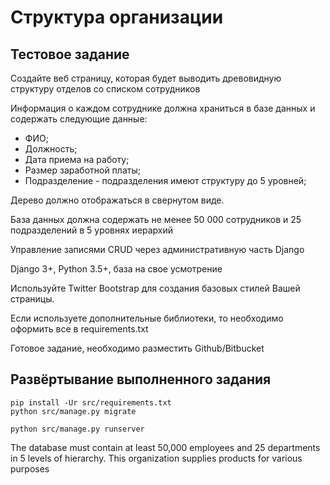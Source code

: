 # Структура организации

## Тестовое задание

Создайте веб страницу, которая будет выводить древовидную структуру отделов со списком сотрудников
 
Информация о каждом сотруднике должна храниться в базе данных и содержать следующие данные:

- ФИО;
- Должность;
- Дата приема на работу;
- Размер заработной платы;
- Подразделение - подразделения имеют структуру до 5 уровней;
 
Дерево должно отображаться в свернутом виде. 
 
База данных должна содержать не менее 50 000 сотрудников и 25 подразделений в 5 уровнях иерархий
 
Управление записями CRUD через административную часть Django
 
Django 3+, Python 3.5+, база на свое усмотрение

Используйте Twitter Bootstrap для создания базовых стилей Вашей страницы.
 
Если используете дополнительные библиотеки, то необходимо оформить все в requirements.txt
 
Готовое задание, необходимо разместить Github/Bitbucket

## Развёртывание выполненного задания

```shell
pip install -Ur src/requirements.txt
python src/manage.py migrate
```

```shell
python src/manage.py runserver
```


The database must contain at least 50,000 employees and 25 departments in 5 levels of hierarchy. This organization supplies products for various purposes


